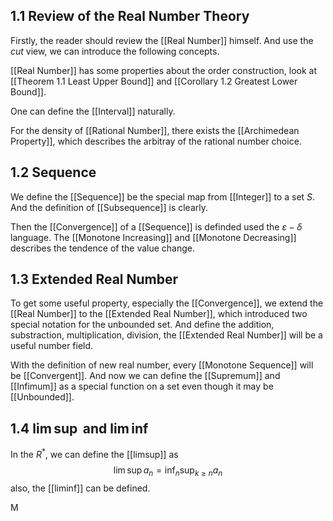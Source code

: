 ## 1.1 Review of the Real Number Theory
Firstly, the reader should review the [[Real Number]] himself. And use the *cut* view, we can introduce the following concepts.

[[Real Number]] has some properties about the order construction, look at [[Theorem 1.1 Least Upper Bound]] and [[Corollary 1.2 Greatest Lower Bound]]. 

One can define the [[Interval]] naturally.

For the density of [[Rational Number]], there exists the [[Archimedean Property]], which describes the arbitray of the rational number choice.

## 1.2 Sequence
We define the [[Sequence]] be the special map from [[Integer]] to a set $S$. And the definition of [[Subsequence]] is clearly.

Then the [[Convergence]] of a [[Sequence]] is definded used the $\varepsilon-\delta$ language. The [[Monotone Increasing]] and [[Monotone Decreasing]] describes the tendence of the value change.

## 1.3 Extended Real Number
To get some useful property, especially the [[Convergence]], we extend the [[Real Number]] to the [[Extended Real Number]], which introduced two special notation for the unbounded set. And define the addition, substraction, multiplication, division, the [[Extended Real Number]] will be a useful number field.

With the definition of new real number, every [[Monotone Sequence]] will be [[Convergent]]. And now we can define the [[Supremum]] and [[Infimum]] as a special function on a set even though it may be [[Unbounded]].

## 1.4 $\lim \sup$ and $\lim \inf$
In the $R^*$, we can define the [[limsup]] as 
$$\lim \sup a_n = \inf_n \sup_{k \ge n} a_n$$
also, the [[liminf]] can be defined.

M